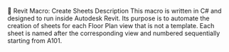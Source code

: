 📄 Revit Macro: Create Sheets
Description
This macro is written in C# and designed to run inside Autodesk Revit. Its purpose is to automate the creation of sheets for each Floor Plan view that is not a template. Each sheet is named after the corresponding view and numbered sequentially starting from A101.

